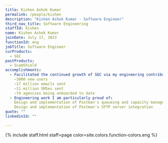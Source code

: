 ```yaml
---
title: Kishen Ashok Kumar
permalink: /people/kishen
description: "Kishen Ashok Kumar - Software Engineer"
third_nav_title: Software Engineering
staffId: kishen
name: Kishen Ashok Kumar
joinDate: July 17, 2023
functionId: eng
jobTitle: Software Engineer
curProducts:
  - SGC
pastProducts:
  - ScamShield
accomplishments:
  - Facilitated the continued growth of SGC via my engineering contributions. A summary of growth in the last 6 months:
    ~3000 new users
    ~17 million emails sent
    ~11 million SMSes sent
    ~74 agencies being onboarded to date
  - Engineering work I am particularly proud of:
    Design and implementation of Postman's queueing and capacity management system
    Design and implementation of Postman's SFTP server integration 
quote: ""
linkedinId: ""

---
```


{% include staff.html staff=page color=site.colors.function-colors.eng %}
